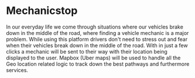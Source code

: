 # Mechanicstop
In our everyday life we come through situations where our vehicles brake down in the middle of the road, where finding a vehicle mechanic is a major problem. While using this platform drivers don't need to stress out and fear when their vehicles break down in the middle of the road. With in just a few clicks a mechanic will be sent to their way with their location being displayed to the user. Mapbox (Uber maps) will be used to handle all the Geo location related logic to track down the best pathways and furthermore services. 
